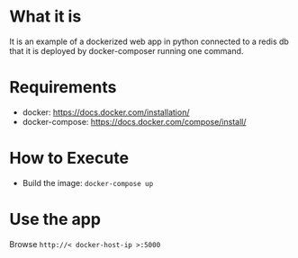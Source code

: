 # What it is
It is an example of a dockerized web app in python connected to a redis db that it is deployed by docker-composer running one command.

# Requirements
- docker: https://docs.docker.com/installation/
- docker-compose: https://docs.docker.com/compose/install/

# How to Execute
- Build the image: `docker-compose up`

# Use the app
Browse `http://< docker-host-ip >:5000`
